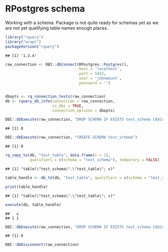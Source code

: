 RPostgres schema
================

Working with a schema. Package is not quite ready for schemas yet as we
are not yet qualifying table names enough places.

``` r
library("rquery")
library("wrapr")
packageVersion("rquery")
```

    ## [1] '1.3.4'

``` r
raw_connection <- DBI::dbConnect(RPostgres::Postgres(),
                                 host = 'localhost',
                                 port = 5432,
                                 user = 'johnmount',
                                 password = '')


dbopts <- rq_connection_tests(raw_connection)
db <- rquery_db_info(connection = raw_connection,
                     is_dbi = TRUE,
                     connection_options = dbopts)

DBI::dbExecute(raw_connection, "DROP SCHEMA IF EXISTS test_schema CASCADE")
```

    ## [1] 0

``` r
DBI::dbExecute(raw_connection, "CREATE SCHEMA test_schema")
```

    ## [1] 0

``` r
rq_copy_to(db, "test_table", data.frame(x = 1), 
           qualifiers = c(schema = "test_schema"), temporary = FALSE)
```

    ## [1] "table(\"test_schema\".\"test_table\"; x)"

``` r
table_handle <- db_td(db, "test_table", qualifiers = c(schema = "test_schema"))

print(table_handle)
```

    ## [1] "table(\"test_schema\".\"test_table\"; x)"

``` r
execute(db, table_handle)
```

    ##   x
    ## 1 1

``` r
DBI::dbExecute(raw_connection, "DROP SCHEMA IF EXISTS test_schema CASCADE")
```

    ## [1] 0

``` r
DBI::dbDisconnect(raw_connection)
```

